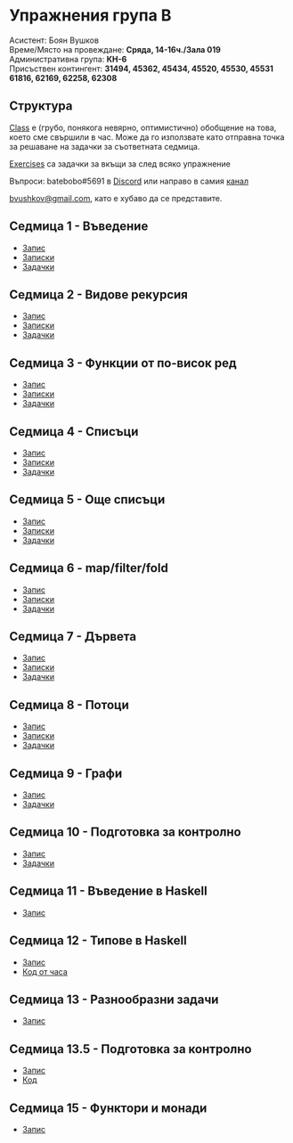 # Упражнения група B

Асистент: Боян Вушков  
Време/Място на провеждане: **Сряда, 14-16ч./Зала 019**  
Административна група: **КН-6**  
Присъствен контингент: 
**31494, 45362, 45434, 45520, 45530, 45531
61816, 62169, 62258, 62308**


## Структура

[Class](./class) е (грубо, понякога невярно, оптимистично) обобщение на това, което сме свършили в час. Може да го използвате като отправна точка за решаване на задачки за съответната седмица.

[Exercises](./exercises) са задачки за вкъщи за след всяко упражнение

Въпроси:
batebobo#5691 в [Discord](https://discord.com/channels/624136666197655555/760890154075422770)
или направо в самия [канал](https://discord.com/channels/624136666197655555/760890154075422770)

bvushkov@gmail.com, като е хубаво да се представите.


## Седмица 1 - Въведение
* [Запис](https://drive.google.com/file/d/17ck7WplcWucz9-ymB_Z71JO1LHQSAWuJ/view?usp=sharing)
* [Записки](./class/01.introduction.md)
* [Задачки](./exercises/01.introduction)

## Седмица 2 - Видове рекурсия
* [Запис](https://drive.google.com/file/d/11cxYr1WUxoLe2e_jsC7mN0d0AjfCnYEs/view?usp=sharing)
* [Записки](./class/02.recursive-and-iterative-processes.md)
* [Задачки](./exercises/02.recursive-iterative-processes)

## Седмица 3 - Функции от по-висок ред
* [Запис](https://drive.google.com/file/d/1mmk2qRVnGdulMf9s3Zeig_BjRWNslzJg/view?usp=sharing)
* [Записки](./class/03.higher-order-functions.md)
* [Задачки](./exercises/03.higher-order-functions)

## Седмица 4 - Списъци
* [Запис](https://drive.google.com/file/d/1af5EdnTFKu5bqnvtuRI9kVkzZaF4X6Wu/view?usp=sharing)
* [Записки](./class/04.lists.md)
* [Задачки](./exercises/04.lists)

## Седмица 5 - Още списъци
* [Запис](https://drive.google.com/file/d/1yU5LHzbCIXXVG8SGSD3jLocceVAmNRZ8/view?usp=sharing)
* [Записки](./class/05.more-lists.md)
* [Задачки](./exercises/05.more-lists)

## Седмица 6 -  map/filter/fold
* [Запис](https://drive.google.com/file/d/1Ppw6ZVWjRbLev4_UdZcVLAmOBaTWlH-5/view?usp=sharing)
* [Записки](./class/06.map-filter-fold.md)
* [Задачки](./exercises/06.map-filter-fold)

## Седмица 7 - Дървета
* [Запис](https://drive.google.com/file/d/1g6ks7YprIN5NKHJS1HMy5U4TxNUKn4zw/view?usp=sharing)
* [Записки](./class/07.trees.rkt)
* [Задачки](./class/07.trees.rkt)

## Седмица 8 - Потоци
* [Запис](https://drive.google.com/file/d/1Il3T5Vz4086-eCuTN_unKFVUUnvz7ZkQ/view?usp=sharing)
* [Записки](./class/08.streams.rkt)
* [Задачки](./exercises/08.generic-exercises)

## Седмица 9 - Графи
* [Запис](https://drive.google.com/file/d/1l-g6QXJlP2ZidwmnPzF0rS3P0RLT8pra/view?usp=sharing)
* [Задачки](./class/09.graphs.rkt)

## Седмица 10 - Подготовка за контролно
* [Запис](https://drive.google.com/file/d/1-kkcIK46DCYP4PGjsKEnEizyhxqdus01/view?usp=sharing)
* [Задачки](./class/exam-prep.rkt)


## Седмица 11 - Въведение в Haskell
* [Запис](https://drive.google.com/file/d/1yeCtBPBk2_L4htsFNsztGjU_730hrzEw/view?usp=sharing)

## Седмица 12 - Типове в Haskell
* [Запис](https://drive.google.com/file/d/1crLIdWe6BG4wA7Cxwt6TDENqMDOL2S2L/view?usp=sharing)
* [Код от часа](./class/12.types.hs)

## Седмица 13 - Разнообразни задачи
* [Запис](https://drive.google.com/file/d/1o15nxtrtwMMRZty4L4WUmogf1z5KphEx/view?usp=sharing)

## Седмица 13.5 - Подготовка за контролно
* [Запис](https://drive.google.com/file/d/1XlDgRHdQqjSx-jDNHV8ju1IkxTiPl5uY/view?usp=sharing)
* [Код](./haskell-midterm-prep.hs)

## Седмица 15 - Функтори и монади
* [Запис](https://drive.google.com/file/d/1WK-t2hEXAiPkdA5x79bJO_V6gCP5gomk/view?usp=sharing)
